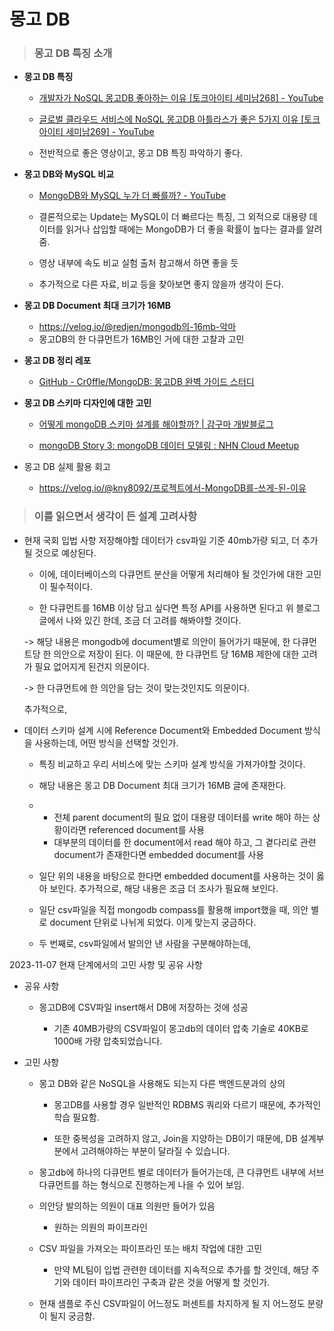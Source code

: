 # 몽고 DB

> ### 몽고 DB 특징 소개

- **몽고 DB 특징**
  
  - [개발자가 NoSQL 몽고DB 좋아하는 이유 [토크아이티 세미남268] - YouTube](https://youtu.be/WCzBiv-neDA?si=cmC82KfPPzNLvPJd) 
  
  - [글로벌 클라우드 서비스에 NoSQL 몽고DB 아틀라스가 좋은 5가지 이유 [토크아이티 세미남269] - YouTube](https://youtu.be/kpXA5YLkCqo?si=T1G8EGn3-Co5jBgE)
  
  - 전반적으로 좋은 영상이고, 몽고 DB 특징 파악하기 좋다.

- **몽고 DB와 MySQL 비교**
  
  - [MongoDB와 MySQL 누가 더 빠를까? - YouTube](https://youtu.be/3axR2Onz1nU?si=ig3W5KgMZakEgyuf)
  
  - 결론적으로는 Update는 MySQL이 더 빠르다는 특징, 그 외적으로 대용량 데이터를 읽거나 삽입할 때에는 MongoDB가 더 좋을 확률이 높다는 결과를 알려줌.
  
  - 영상 내부에 속도 비교 실험 출처 참고해서 하면 좋을 듯
  
  - 추가적으로 다른 자료, 비교 등을 찾아보면 좋지 않을까 생각이 든다.

- **몽고 DB Document 최대 크기가 16MB**
  
  - https://velog.io/@redjen/mongodb의-16mb-악마
  - 몽고DB의 한 다큐먼트가 16MB인 거에 대한 고찰과 고민

- **몽고 DB 정리 레포**
  
  - [GitHub - Cr0ffle/MongoDB: 몽고DB 완벽 가이드 스터디](https://github.com/Cr0ffle/MongoDB)

- **몽고 DB 스키마 디자인에 대한 고민**
  
  - [어떻게 mongoDB 스키마 설계를 해야할까?<!-- --> | 감구마 개발블로그](https://gamguma.dev/post/2022/04/mongodb_schema_design)
  
  - [mongoDB Story 3: mongoDB 데이터 모델링 : NHN Cloud Meetup](https://meetup.nhncloud.com/posts/276)

- 몽고 DB 실제 활용 회고
  
  - https://velog.io/@kny8092/프로젝트에서-MongoDB를-쓰게-된-이유

> ### 이를 읽으면서 생각이 든 설계 고려사항

- 현재 국회 입법 사항 저장해야할 데이터가 csv파일 기준 40mb가량 되고, 더 추가될 것으로 예상된다.
  
  - 이에, 데이터베이스의 다큐먼트 분산을 어떻게 처리해야 될 것인가에 대한 고민이 필수적이다.
  
  - 한 다큐먼트를 16MB 이상 담고 싶다면 특정 API를 사용하면 된다고 위 블로그 글에서 나와 있긴 한데, 조금 더 고려를 해봐야할 것이다.
  
  -> 해당 내용은 mongodb에 document별로 의안이 들어가기 때문에, 한 다큐먼트당 한 의안으로 저장이 된다. 이 때문에, 한 다큐먼트 당 16MB 제한에 대한 고려가 필요 없어지게 된건지 의문이다.
  
  -> 한 다큐먼트에 한 의안을 담는 것이 맞는것인지도 의문이다.
  
  추가적으로, 

- 데이터 스키마 설계 시에 Reference Document와 Embedded Document 방식을 사용하는데, 어떤 방식을 선택할 것인가.
  
  - 특징 비교하고 우리 서비스에 맞는 스키마 설계 방식을 가져가야할 것이다.
  
  - 해당 내용은 몽고 DB Document 최대 크기가 16MB 글에 존재한다.
  
  - - 전체 parent document의 필요 없이 대용량 데이터를 write 해야 하는 상황이라면 referenced document를 사용
    - 대부분의 데이터를 한 document에서 read 해야 하고, 그 곁다리로 관련 document가 존재한다면 embedded document를 사용
  
  - 일단 위의 내용을 바탕으로 한다면 embedded document를 사용하는 것이 옳아 보인다. 추가적으로, 해당 내용은 조금 더 조사가 필요해 보인다.
  
  - 일단 csv파일을 직접 mongodb compass를 활용해 import했을 때, 의안 별로 document 단위로 나뉘게 되었다. 이게 맞는지 궁금하다.
  
  - 두 번째로, csv파일에서 발의안 낸 사람을 구분해야하는데, 

2023-11-07 현재 단계에서의 고민 사항 및 공유 사항

- 공유 사항
  
  - 몽고DB에 CSV파일 insert해서 DB에 저장하는 것에 성공
    
    - 기존 40MB가량의 CSV파일이 몽고db의 데이터 압축 기술로 40KB로 1000배 가량 압축되었습니다.

- 고민 사항
  
  - 몽고 DB와 같은 NoSQL을 사용해도 되는지 다른 백엔드분과의 상의
    
    - 몽고DB를 사용할 경우 일반적인 RDBMS 쿼리와 다르기 때문에, 추가적인 학습 필요함.
    
    - 또한 중복성을 고려하지 않고, Join을 지양하는 DB이기 때문에, DB 설계부분에서 고려해야하는 부분이 달라질 수 있습니다.
  
  - 몽고db에 하나의 다큐먼트 별로 데이터가 들어가는데, 큰 다큐먼트 내부에 서브 다큐먼트를 하는 형식으로 진행하는게 나을 수 있어 보임.
  
  - 의안당 발의하는 의원이 대표 의원만 들어가 있음
    
    - 원하는 의원의 파이프라인 
  
  - CSV 파일을 가져오는 파이프라인 또는 배치 작업에 대한 고민
    
    - 만약 ML팀이 입법 관련한 데이터를 지속적으로 추가를 할 것인데, 해당 주기와 데이터 파이프라인 구축과 같은 것을 어떻게 할 것인가.
  
  - 현재 샘플로 주신 CSV파일이 어느정도 퍼센트를 차지하게 될 지 어느정도 분량이 될지 궁금함.
